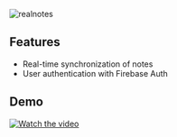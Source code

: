 ![realnotes](https://socialify.git.ci/ajaysehwal/realnotes/image?description=1&descriptionEditable=RealNotes%20is%20a%20real-time%20note-taking%20application%20built%20with%20React%2C%20Express.js%2C%20and%20Firebase.%20It%20allows%20users%20to%20create%2C%20edit%2C%20and%20share%20notes%20in%20real-time.%0A&language=1&logo=https%3A%2F%2Fsvgl.app%2Flibrary%2Freact.svg&name=1&owner=1&theme=Light)
## Features

- Real-time synchronization of notes
- User authentication with Firebase Auth

## Demo
[![Watch the video](https://firebasestorage.googleapis.com/v0/b/realnotes-75c1d.appspot.com/o/realnote-thumb.png?alt=media&token=dc8e3e75-46ba-4b04-b2c1-167af1f1a9c5)](https://firebasestorage.googleapis.com/v0/b/realnotes-75c1d.appspot.com/o/realnotes-demo.mp4?alt=media&token=543cba32-d4fe-4098-82de-8ef29d7d7187)

